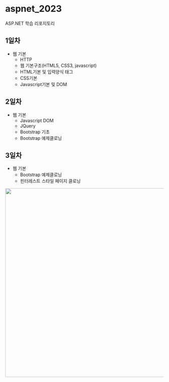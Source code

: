 # aspnet_2023
ASP.NET 학습 리포지토리

## 1일차
- 웹 기본
    - HTTP
    - 웹 기본구조(HTML5, CSS3, javascript)
    - HTML기본 및 입력양식 태그
    - CSS기본
    - Javascript기본 및 DOM

## 2일차
- 웹 기본
    - Javascript DOM
    - JQuery
    - Bootstrap 기초
    - Bootstrap 예제클로닝

## 3일차
- 웹 기본
    - Bootstrap 예제클로닝
    - 핀터레스트 스타일 페이지 클로닝

<img src="https://github.com/hun2mung/aspnet_2023/blob/main/images/bootstrap.gif" width="600">
